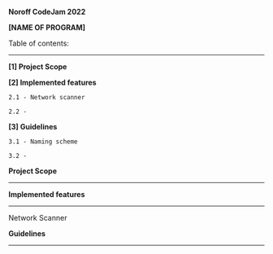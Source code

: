 **Noroff CodeJam 2022**


**[NAME OF PROGRAM]**



Table of contents:
________________________________________________

**[1] Project Scope**


**[2] Implemented features**

    2.1 - Network scanner
  
    2.2 - 

**[3] Guidelines**

    3.1 - Naming scheme
  
    3.2 -
  


**Project Scope**
________________________________________________


**Implemented features**
________________________________________________
Network Scanner



**Guidelines**
________________________________________________



